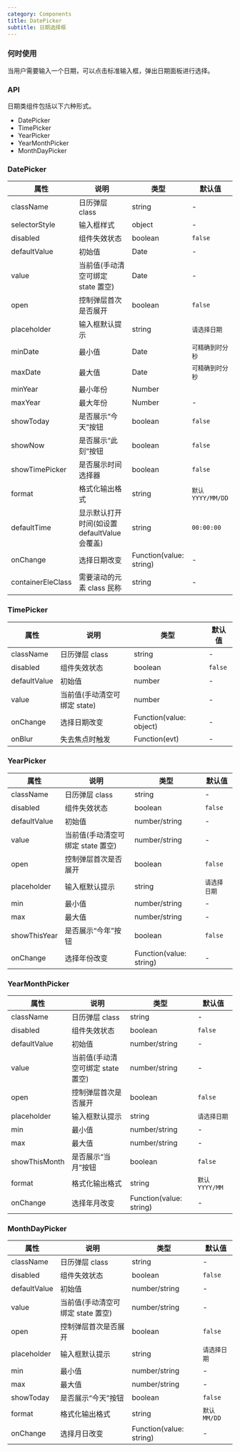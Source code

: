 ```yaml
---
category: Components
title: DatePicker
subtitle: 日期选择框
---
```


### 何时使用

当用户需要输入一个日期，可以点击标准输入框，弹出日期面板进行选择。

### API

日期类组件包括以下六种形式。

-   DatePicker
-   TimePicker
-   YearPicker
-   YearMonthPicker
-   MonthDayPicker

### DatePicker

| 属性              | 说明                                         | 类型                    | 默认值            |
| ----------------- | -------------------------------------------- | ----------------------- | ----------------- |
| className         | 日历弹层 class                               | string                  | -                 |
| selectorStyle     | 输入框样式                                   | object                  | -                 |
| disabled          | 组件失效状态                                 | boolean                 | `false`           |
| defaultValue      | 初始值                                       | Date                    | -                 |
| value             | 当前值(手动清空可绑定 state 置空)            | Date                    | -                 |
| open              | 控制弹层首次是否展开                         | boolean                 | `false`           |
| placeholder       | 输入框默认提示                               | string                  | `请选择日期`      |
| minDate           | 最小值                                       | Date                    | `可精确到时分秒`  |
| maxDate           | 最大值                                       | Date                    | `可精确到时分秒`  |
| minYear           | 最小年份                                     | Number                  |                   |
| maxYear           | 最大年份                                     | Number                  | -                 |
| showToday         | 是否展示“今天”按钮                           | boolean                 | `false`           |
| showNow           | 是否展示“此刻”按钮                           | boolean                 | `false`           |
| showTimePicker    | 是否展示时间选择器                           | boolean                 | `false`           |
| format            | 格式化输出格式                               | string                  | `默认 YYYY/MM/DD` |
| defaultTime       | 显示默认打开时间(如设置 defaultValue 会覆盖) | string                  | `00:00:00`        |
| onChange          | 选择日期改变                                 | Function(value: string) | -                 |
| containerEleClass | 需要滚动的元素 class 民称                    | string                  | -                 |

### TimePicker

| 属性         | 说明                         | 类型                    | 默认值  |
| ------------ | ---------------------------- | ----------------------- | ------- |
| className    | 日历弹层 class               | string                  | -       |
| disabled     | 组件失效状态                 | boolean                 | `false` |
| defaultValue | 初始值                       | number                  | -       |
| value        | 当前值(手动清空可绑定 state) | number                  | -       |
| onChange     | 选择日期改变                 | Function(value: object) | -       |
| onBlur       | 失去焦点时触发               | Function(evt)           | -       |

### YearPicker

| 属性         | 说明                              | 类型                    | 默认值       |
| ------------ | --------------------------------- | ----------------------- | ------------ |
| className    | 日历弹层 class                    | string                  | -            |
| disabled     | 组件失效状态                      | boolean                 | `false`      |
| defaultValue | 初始值                            | number/string           | -            |
| value        | 当前值(手动清空可绑定 state 置空) | number/string           | -            |
| open         | 控制弹层首次是否展开              | boolean                 | `false`      |
| placeholder  | 输入框默认提示                    | string                  | `请选择日期` |
| min          | 最小值                            | number/string           | -            |
| max          | 最大值                            | number/string           | -            |
| showThisYear | 是否展示“今年”按钮                | boolean                 | `false`      |
| onChange     | 选择年份改变                      | Function(value: string) | -            |

### YearMonthPicker

| 属性          | 说明                              | 类型                    | 默认值         |
| ------------- | --------------------------------- | ----------------------- | -------------- |
| className     | 日历弹层 class                    | string                  | -              |
| disabled      | 组件失效状态                      | boolean                 | `false`        |
| defaultValue  | 初始值                            | number/string           | -              |
| value         | 当前值(手动清空可绑定 state 置空) | number/string           | -              |
| open          | 控制弹层首次是否展开              | boolean                 | `false`        |
| placeholder   | 输入框默认提示                    | string                  | `请选择日期`   |
| min           | 最小值                            | number/string           | -              |
| max           | 最大值                            | number/string           | -              |
| showThisMonth | 是否展示“当月”按钮                | boolean                 | `false`        |
| format        | 格式化输出格式                    | string                  | `默认 YYYY/MM` |
| onChange      | 选择年月改变                      | Function(value: string) | -              |

### MonthDayPicker

| 属性         | 说明                              | 类型                    | 默认值       |
| ------------ | --------------------------------- | ----------------------- | ------------ |
| className    | 日历弹层 class                    | string                  | -            |
| disabled     | 组件失效状态                      | boolean                 | `false`      |
| defaultValue | 初始值                            | number/string           | -            |
| value        | 当前值(手动清空可绑定 state 置空) | number/string           | -            |
| open         | 控制弹层首次是否展开              | boolean                 | `false`      |
| placeholder  | 输入框默认提示                    | string                  | `请选择日期` |
| min          | 最小值                            | number/string           | -            |
| max          | 最大值                            | number/string           | -            |
| showToday    | 是否展示“今天”按钮                | boolean                 | `false`      |
| format       | 格式化输出格式                    | string                  | `默认 MM/DD` |
| onChange     | 选择月日改变                      | Function(value: string) | -            |
